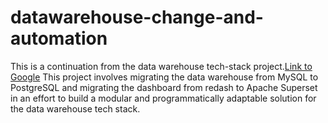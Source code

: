# datawarehouse-change-and-automation
This is a continuation from the data warehouse tech-stack project.[Link to Google](https://www.google.com) This project involves migrating the data warehouse from MySQL to PostgreSQL and migrating the dashboard from redash to Apache Superset in an effort to build a modular and programmatically adaptable solution for the data warehouse tech stack.
